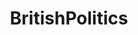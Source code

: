 ---
title: BritishPolitics
crosslinks:
- autotldr
- ukpolitics
- unitedkingdom
- MurderedByWords
- LateStageCapitalism
- germany
---